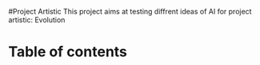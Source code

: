 #Project Artistic
This project aims at testing diffrent ideas of AI for project artistic: Evolution  
# Table of contents
